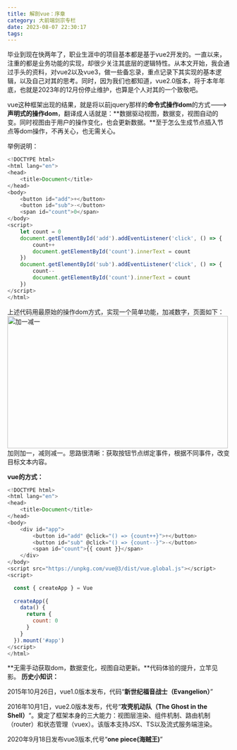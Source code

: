 ```yaml
---
title: 解剖vue：序章
category: 大前端剑宗专栏
date: 2023-08-07 22:30:17
tags:
---
```

毕业到现在快两年了，职业生涯中的项目基本都是基于vue2开发的。一直以来，注重的都是业务功能的实现，却很少关注其底层的逻辑特性。从本文开始，我会通过手头的资料，对vue2以及vue3，做一些备忘录，重点记录下其实现的基本逻辑，以及自己对其的思考。同时，因为我们也都知道，vue2.0版本，将于本年年底，也就是2023年的12月份停止维护，也算是个人对其的一个致敬吧。

vue这种框架出现的结果，就是将以前jquery那样的**命令式操作dom**的方式--->**声明式的操作dom**，翻译成人话就是：**数据驱动视图，数据变，视图自动的变。同时视图由于用户的操作变化，也会更新数据。**至于怎么生成节点插入节点等dom操作，不再关心，也无需关心。

举例说明：
```javascript
<!DOCTYPE html>
<html lang="en">
<head>
    <title>Document</title>
</head>
<body>
    <button id="add">+</button>
    <button id="sub">-</button>
    <span id="count">0</span>
</body>
<script>
    let count = 0
    document.getElementById('add').addEventListener('click', () => {
        count++
        document.getElementById('count').innerText = count
    })
    document.getElementById('sub').addEventListener('click', () => {
        count--
        document.getElementById('count').innerText = count
    })
</script>
</html>
```
上述代码用最原始的操作dom方式，实现一个简单功能，加减数字，页面如下：
<img src="/img/vue1.png" alt="加一减一" width="500" height="300">
加则加一，减则减一。思路很清晰：获取按钮节点绑定事件，根据不同事件，改变目标文本内容。

**vue的方式：**
```javascript
<!DOCTYPE html>
<html lang="en">
<head>
    <title>Document</title>
</head>
<body>
    <div id="app">
        <button id="add" @click="() => {count++}">+</button>
        <button id="sub" @click="() => {count--}">-</button>
        <span id="count">{{ count }}</span>
    </div>
</body>
<script src="https://unpkg.com/vue@3/dist/vue.global.js"></script>
<script>

  const { createApp } = Vue
  
  createApp({
    data() {
      return {
        count: 0
      }
    }
  }).mount('#app')
</script>
</html>
```
**无需手动获取dom，数据变化，视图自动更新。**代码体验的提升，立竿见影。
**历史小知识：**

2015年10月26日，vue1.0版本发布，代码“**新世纪福音战士（Evangelion）**”

2016年10月1日，vue2.0版本发布，代号“**攻壳机动队（The Ghost in the Shell）**“。奠定了框架本身的三大能力：视图层渲染、组件机制、路由机制（router）和状态管理（vuex）。该版本支持JSX、TS以及流式服务端渲染。

2020年9月18日发布vue3版本,代号“**one piece(海贼王)**”